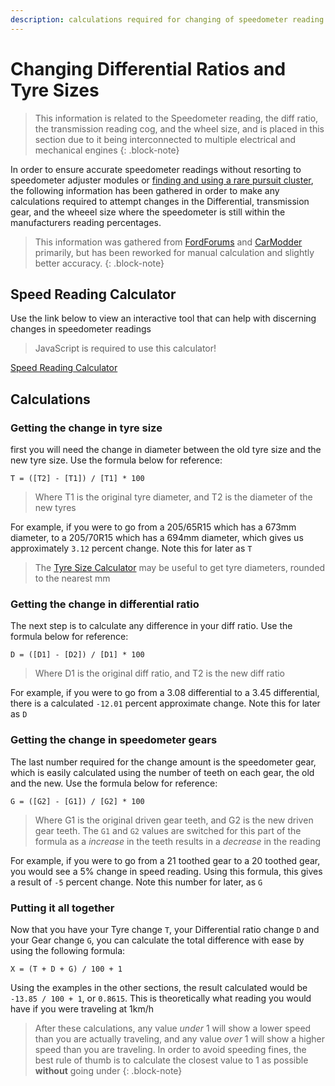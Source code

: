 ```yaml
---
description: calculations required for changing of speedometer reading based on transmission driven gear, diff ratio, and wheel size.
---
```


# Changing Differential Ratios and Tyre Sizes

> This information is related to the Speedometer reading, the diff ratio, the transmission reading cog, and the wheel size, and is placed in this section due to it being interconnected to multiple electrical and mechanical engines
{: .block-note}

In order to ensure accurate speedometer readings without resorting to speedometer adjuster modules or [finding and using a rare pursuit cluster](../../PCMBCM/InstrumentCluster/InstrumentCluster.md#pursuit-cluster---speedometer-calibration), the following information has been gathered in order to make any calculations required to attempt changes in the Differential, transmission gear, and the wheeel size where the speedometer is still within the manufacturers reading percentages.

> This information was gathered from [FordForums](../../Credits.md#sources) and [CarModder](../../Credits.md#sources) primarily, but has been reworked for manual calculation and slightly better accuracy.
{: .block-note}

<div class="printHide">
    <h2>Speed Reading Calculator</h2>
    <p>Use the link below to view an interactive tool that can help with discerning changes in speedometer readings</p>
    <blockquote class="block-note">JavaScript is required to use this calculator!</blockquote>
    <a href="./SpeedReaderCalculator.html">Speed Reading Calculator</a>
</div>

## Calculations

### Getting the change in tyre size

first you will need the change in diameter between the old tyre size and the new tyre size. Use the formula below for reference:

`T = ([T2] - [T1]) / [T1] * 100`

> Where T1 is the original tyre diameter, and T2 is the diameter of the new tyres

For example, if you were to go from a 205/65R15 which has a 673mm diameter, to a 205/70R15 which has a 694mm diameter, which gives us approximately `3.12` percent change. Note this for later as `T`

> The [Tyre Size Calculator](../../Body/WheelTyres/TyreCalculator.html) may be useful to get tyre diameters, rounded to the nearest mm

### Getting the change in differential ratio

The next step is to calculate any difference in your diff ratio. Use the formula below for reference:

`D = ([D1] - [D2]) / [D1] * 100`

> Where D1 is the original diff ratio, and T2 is the new diff ratio

For example, if you were to go from a 3.08 differential to a 3.45 differential, there is a calculated `-12.01` percent approximate change. Note this for later as `D`

### Getting the change in speedometer gears

The last number required for the change amount is the speedometer gear, which is easily calculated using the number of teeth on each gear, the old and the new. Use the formula below for reference:

`G = ([G2] - [G1]) / [G2] * 100`

> Where G1 is the original driven gear teeth, and G2 is the new driven gear teeth. The `G1` and `G2` values are switched for this part of the formula as a *increase* in the teeth results in a *decrease* in the reading

For example, if you were to go from a 21 toothed gear to a 20 toothed gear, you would see a 5% change in speed reading. Using this formula, this gives a result of `-5` percent change. Note this number for later, as `G`

### Putting it all together

Now that you have your Tyre change `T`, your Differential ratio change `D` and your Gear change `G`, you can calculate the total difference with ease by using the following formula:

`X = (T + D + G) / 100 + 1`

Using the examples in the other sections, the result calculated would be `-13.85 / 100 + 1`, or `0.8615`. This is theoretically what reading you would have if you were traveling at 1km/h

> After these calculations, any value *under* 1 will show a lower speed than you are actually traveling, and any value *over* 1 will show a higher speed than you are traveling. In order to avoid speeding fines, the best rule of thumb is to calculate the closest value to 1 as possible **without** going under
{: .block-note}